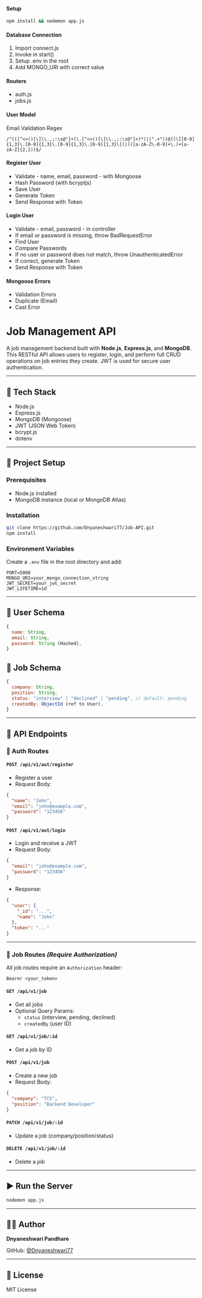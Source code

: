 #### Setup

```bash
npm install && nodemon app.js
```

#### Database Connection

1. Import connect.js
2. Invoke in start()
3. Setup .env in the root
4. Add MONGO_URI with correct value

#### Routers

- auth.js
- jobs.js

#### User Model

Email Validation Regex

```regex
/^(([^<>()[\]\\.,;:\s@"]+(\.[^<>()[\]\\.,;:\s@"]+)*)|(".+"))@((\[[0-9]{1,3}\.[0-9]{1,3}\.[0-9]{1,3}\.[0-9]{1,3}\])|(([a-zA-Z\-0-9]+\.)+[a-zA-Z]{2,}))$/
```

#### Register User

- Validate - name, email, password - with Mongoose
- Hash Password (with bcryptjs)
- Save User
- Generate Token
- Send Response with Token

#### Login User

- Validate - email, password - in controller
- If email or password is missing, throw BadRequestError
- Find User
- Compare Passwords
- If no user or password does not match, throw UnauthenticatedError
- If correct, generate Token
- Send Response with Token

#### Mongoose Errors

- Validation Errors
- Duplicate (Email)
- Cast Error


# Job Management API

A job management backend built with **Node.js**, **Express.js**, and **MongoDB**. This RESTful API allows users to register, login, and perform full CRUD operations on job entries they create. JWT is used for secure user authentication.

---

## 🚀 Tech Stack

- Node.js
- Express.js
- MongoDB (Mongoose)
- JWT (JSON Web Token)
- bcrypt.js
- dotenv

---

## 📁 Project Setup

### Prerequisites

- Node.js installed
- MongoDB instance (local or MongoDB Atlas)

### Installation

```bash
git clone https://github.com/Dnyaneshwari77/Job-API.git
npm install
```

### Environment Variables

Create a `.env` file in the root directory and add:

```env
PORT=5000
MONGO_URI=your_mongo_connection_string
JWT_SECRET=your_jwt_secret
JWT_LIFETIME=1d
```

---

## 🔐 User Schema

```js
{
  name: String,
  email: String,
  password: String (Hashed),
}
```

## 📄 Job Schema

```js
{
  company: String,
  position: String,
  status: "interview" | "declined" | "pending", // default: pending
  createdBy: ObjectId (ref to User),
}
```

---

## 📌 API Endpoints

### 👤 Auth Routes

#### `POST /api/v1/aut/register`

- Register a user
- Request Body:
```json
{
  "name": "John",
  "email": "john@example.com",
  "password": "123456"
}
```

#### `POST /api/v1/aut/login`

- Login and receive a JWT
- Request Body:
```json
{
  "email": "john@example.com",
  "password": "123456"
}
```

- Response:
```json
{
  "user": {
    "_id": "...",
    "name": "John"
  },
  "token": "..."
}
```

---

### 💼 Job Routes *(Require Authorization)*

All job routes require an `Authorization` header:
```
Bearer <your_token>
```

#### `GET /api/v1/job`

- Get all jobs
- Optional Query Params:
  - `status` (interview, pending, declined)
  - `createdBy` (user ID)

#### `GET /api/v1/job/:id`

- Get a job by ID

#### `POST /api/v1/job`

- Create a new job
- Request Body:
```json
{
  "company": "TCS",
  "position": "Backend Developer"
}
```

#### `PATCH /api/v1/job/:id`

- Update a job (company/position/status)

#### `DELETE /api/v1/job/:id`

- Delete a job

---

## ▶️ Run the Server

```bash
nodemon app.js
```

---

## 👩‍💻 Author

**Dnyaneshwari Pandhare**

GitHub: [@Dnyaneshwari77](https://github.com/Dnyaneshwari77)

---

## 📄 License

MIT License
